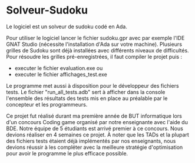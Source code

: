 # Solveur-Sudoku

Le logiciel est un solveur de sudoku codé en Ada. 

Pour utiliser le logiciel lancer le fichier sudoku.gpr avec par exemple l'IDE GNAT Studio (nécessite l'installation d'Ada sur votre machine).
Plusieurs grilles de Sudoku sont déjà installées avec différents niveaux de difficultés.
Pour résoudre les grilles pré-enregistrées, il faut compiler le projet puis : 
  - executer le fichier evaluation.exe
ou
  - executer le fichier affichages_test.exe

Le programme met aussi à disposition pour le développeur des fichiers tests.
Le fichier "run_all_tests.adb" sert à afficher dans la console l'ensemble des résultats des tests mis en place au préalable par le concepteur et les programmeurs.

Ce projet fut réalisé durant ma première année de BUT informatique lors d'un concours Coding game organisé par notre enseignante avec l'aide du BDE. Notre équipe de 5 étudiants est arrivé premier à ce concours. Nous devions réaliser en 4 semaines ce projet. À noter que les TADs et la plupart des fichiers tests étaient déjà implémentés par nos enseignants, nous devions réussir à les compléter avec la meilleure stratégie d'optimisation pour avoir le programme le plus efficace possible.  

